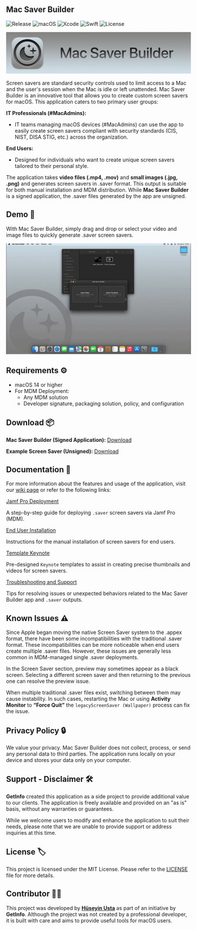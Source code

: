 ## **Mac Saver Builder**

![Release](https://img.shields.io/badge/Release-v1.0-green)  ![macOS](https://img.shields.io/badge/macOS-14%2B-red)  ![Xcode](https://img.shields.io/badge/Xcode-16.0-blue)  ![Swift](https://img.shields.io/badge/Swift-5.9-orange)  ![License](https://img.shields.io/badge/License-MIT-yellow)

![App Banner](https://github.com/GetInfo-ACN/MacSaverBuilder/blob/main/Screenshots/App_Banner.png)

Screen savers are standard security controls used to limit access to a Mac and the user's session when the Mac is idle or left unattended. Mac Saver Builder is an innovative tool that allows you to create custom screen savers for macOS. This application caters to two primary user groups:

**IT Professionals (#MacAdmins):**

*   IT teams managing macOS devices (#MacAdmins) can use the app to easily create screen savers compliant with security standards (CIS, NIST, DISA STIG, etc.) across the organization.

**End Users:**

*   Designed for individuals who want to create unique screen savers tailored to their personal style.

The application takes **video files (.mp4, .mov)** and **small images (.jpg, .png)** and generates screen savers in .saver format. This output is suitable for both manual installation and MDM distribution. While **Mac Saver Builder** is a signed application, the .saver files generated by the app are unsigned.


## **Demo 🚀**

With Mac Saver Builder, simply drag and drop or select your video and image files to quickly generate .saver screen savers.

![App Demo](https://github.com/GetInfo-ACN/MacSaverBuilder/blob/main/Screenshots/App_Demo.gif)



## **Requirements ⚙️**

*   macOS 14 or higher
*   For MDM Deployment:
    *   Any MDM solution
    *   Developer signature, packaging solution, policy, and configuration


## **Download 📦**

**Mac Saver Builder (Signed Application):** [Download](#)


**Example Screen Saver (Unsigned):** [Download](https://github.com/GetInfo-ACN/MacSaverBuilder/raw/refs/heads/main/Example/Security%20Awareness.saver.zip)



## **Documentation 📝**

For more information about the features and usage of the application, visit our [wiki page](https://github.com/GetInfo-ACN/MacSaverBuilder/wiki) or refer to the following links:

[Jamf Pro Deployment](https://github.com/GetInfo-ACN/MacSaverBuilder/wiki/1.-Jamf-Pro-Deployment)

A step-by-step guide for deploying `.saver` screen savers via Jamf Pro (MDM).

[End User Installation](https://github.com/GetInfo-ACN/MacSaverBuilder/wiki/2.-End-User-Installation)

Instructions for the manual installation of screen savers for end users.

[Template Keynote](https://github.com/GetInfo-ACN/MacSaverBuilder/wiki/3.-Template-Keynote)

Pre-designed `Keynote` templates to assist in creating precise thumbnails and videos for screen savers.

[Troubleshooting and Support](https://github.com/GetInfo-ACN/MacSaverBuilder/wiki/4.-Troubleshooting-and-Support)

Tips for resolving issues or unexpected behaviors related to the Mac Saver Builder app and `.saver` outputs.


## **Known Issues ⚠️**

Since Apple began moving the native Screen Saver system to the .appex format, there have been some incompatibilities with the traditional .saver format. These incompatibilities can be more noticeable when end users create multiple .saver files. However, these issues are generally less common in MDM-managed single .saver deployments.

In the Screen Saver section, preview may sometimes appear as a black screen. Selecting a different screen saver and then returning to the previous one can resolve the preview issue. 

When multiple traditional .saver files exist, switching between them may cause instability. In such cases, restarting the Mac or using **Activity Monitor** to **“Force Quit”** the `legacyScreenSaver (Wallpaper)` process can fix the issue.


## **Privacy Policy 🔒**

We value your privacy. Mac Saver Builder does not collect, process, or send any personal data to third parties. The application runs locally on your device and stores your data only on your computer.


## **Support - Disclaimer 🛠️**

**GetInfo** created this application as a side project to provide additional value to our clients. The application is freely available and provided on an "as is" basis, without any warranties or guarantees.

While we welcome users to modify and enhance the application to suit their needs, please note that we are unable to provide support or address inquiries at this time.


## **License 🏷️**

This project is licensed under the MIT License. Please refer to the [LICENSE](https://github.com/GetInfo-ACN/MacSaverBuilder/blob/main/LICENSE) file for more details.


## **Contributor 👨‍💻**

This project was developed by [**Hüseyin Usta**](https://github.com/huseyinusta) as part of an initiative by **GetInfo**. Although the project was not created by a professional developer, it is built with care and aims to provide useful tools for macOS users.